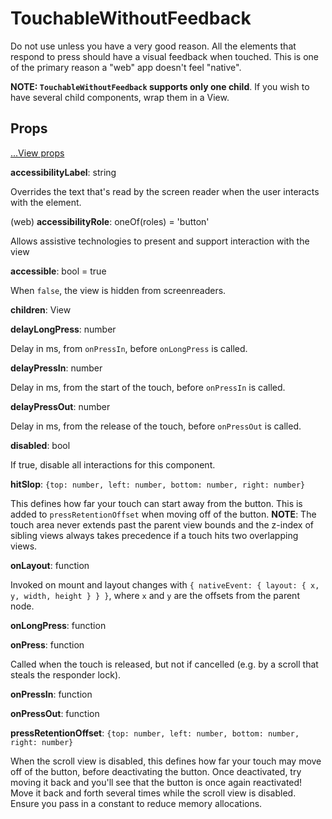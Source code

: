 # TouchableWithoutFeedback

Do not use unless you have a very good reason. All the elements that respond to
press should have a visual feedback when touched. This is one of the primary
reason a "web" app doesn't feel "native".

**NOTE: `TouchableWithoutFeedback` supports only one child**. If you wish to have
several child components, wrap them in a View.

## Props

[...View props](./View.md)

**accessibilityLabel**: string

Overrides the text that's read by the screen reader when the user interacts
with the element.

(web) **accessibilityRole**: oneOf(roles) = 'button'

Allows assistive technologies to present and support interaction with the view

**accessible**: bool = true

When `false`, the view is hidden from screenreaders.

**children**: View

**delayLongPress**: number

Delay in ms, from `onPressIn`, before `onLongPress` is called.

**delayPressIn**: number

Delay in ms, from the start of the touch, before `onPressIn` is called.

**delayPressOut**: number

Delay in ms, from the release of the touch, before `onPressOut` is called.

**disabled**: bool

If true, disable all interactions for this component.

**hitSlop**: `{top: number, left: number, bottom: number, right: number}`

This defines how far your touch can start away from the button. This is added
to `pressRetentionOffset` when moving off of the button. **NOTE**: The touch
area never extends past the parent view bounds and the z-index of sibling views
always takes precedence if a touch hits two overlapping views.

**onLayout**: function

Invoked on mount and layout changes with `{ nativeEvent: { layout: { x, y, width,
height } } }`, where `x` and `y` are the offsets from the parent node.

**onLongPress**: function

**onPress**: function

Called when the touch is released, but not if cancelled (e.g. by a scroll that steals the responder lock).

**onPressIn**: function

**onPressOut**: function

**pressRetentionOffset**: `{top: number, left: number, bottom: number, right: number}`

When the scroll view is disabled, this defines how far your touch may move off
of the button, before deactivating the button. Once deactivated, try moving it
back and you'll see that the button is once again reactivated! Move it back and
forth several times while the scroll view is disabled. Ensure you pass in a
constant to reduce memory allocations.
